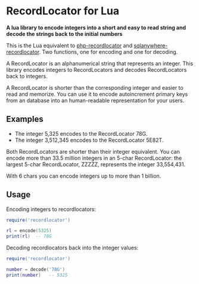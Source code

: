 # RecordLocator for Lua

**A lua library to encode integers into a short and easy to read string and decode the strings back to the initial numbers**

This is the Lua equivalent to [php-recordlocator](https://github.com/jakoubek/php-recordlocator) and [sqlanywhere-recordlocator](https://github.com/jakoubek/sqlanywhere-recordlocator). Two functions, one for encoding and one for decoding.

A RecordLocator is an alphanumerical string that represents an integer. This library encodes integers to RecordLocators and decodes RecordLocators back to integers.

A RecordLocator is shorter than the corresponding integer and easier to read and memorize. You can use it to encode autoincrement primary keys from an database into an human-readable representation for your users.

## Examples

- The integer 5,325 encodes to the RecordLocator 78G.
- The integer 3,512,345 encodes to the RecordLocator 5E82T.

Both RecordLocators are shorter than their integer equivalent. You can encode more than 33.5 million integers in an 5-char RecordLocator: the largest 5-char RecordLocator, ZZZZZ, represents the integer 33,554,431.

With 6 chars you can encode integers up to more than 1 billion.

## Usage

Encoding integers to recordlocators:

```lua
require('recordlocator')

rl = encode(5325)
print(rl)  -- 78G
```

Decoding recordlocators back into the integer values:

```lua
require('recordlocator')

number = decode('78G')
print(number)   -- 5325
```
